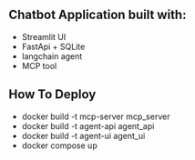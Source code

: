 ## Chatbot Application built with:
 - Streamlit UI 
 - FastApi + SQLite
 - langchain agent 
 - MCP tool


## How To Deploy
 - docker build -t mcp-server mcp_server 
 - docker build -t agent-api agent_api 
 - docker build -t agent-ui agent_ui
 - docker compose up 


